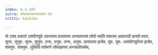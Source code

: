 ```yaml
---
index: 6.4.107
sutra: लोपश्चास्यान्यतरस्यां म्वोः
vritti: kashika

---
```

यो ऽयम् उकारो ऽसंयोगपूर्वः तदन्तस्य प्रत्ययस्य अन्यतरस्यां लोपो भवति वकारम् अकारादौ प्रत्यये परतः. सुन्वः, सुनुवः. सुन्मः, सुनुमः. तन्वः, तनुवः. तन्मः, अनुमः. प्रत्ययस्य इत्येव, युवः. युमः. असंयोगपूर्वस्य इत्येव, शक्नुवः. शक्नुमः. लुकिति वर्तमाने लोपग्रहणम् अन्त्यलोपार्थम्.